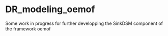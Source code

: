 # DR_modeling_oemof
Some work in progress for further developping the SinkDSM component of the framework oemof
